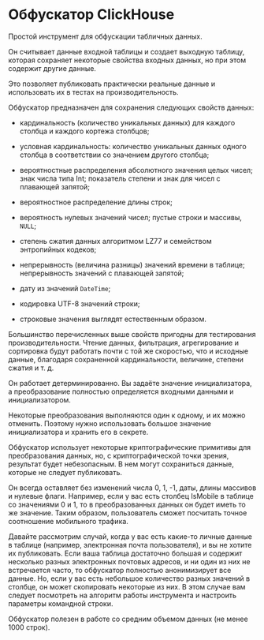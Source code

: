 # Обфускатор ClickHouse

Простой инструмент для обфускации табличных данных.

Он считывает данные входной таблицы и создает выходную таблицу, которая сохраняет некоторые свойства входных данных, но при этом содержит другие данные.

Это позволяет публиковать практически реальные данные и использовать их в тестах на производительность.

Обфускатор предназначен для сохранения следующих свойств данных:
- кардинальность (количество уникальных данных) для каждого столбца и каждого кортежа столбцов;
- условная кардинальность: количество уникальных данных одного столбца в соответствии со значением другого столбца;
- вероятностные распределения абсолютного значения целых чисел; знак числа типа Int; показатель степени и знак для чисел с плавающей запятой;
- вероятностное распределение длины строк;
- вероятность нулевых значений чисел; пустые строки и массивы, `NULL`;
- степень сжатия данных алгоритмом LZ77 и семейством энтропийных  кодеков;

- непрерывность (величина разницы) значений времени в таблице; непрерывность значений с плавающей запятой;
- дату из значений `DateTime`;

- кодировка UTF-8 значений строки;
- строковые значения выглядят естественным образом.


Большинство перечисленных выше свойств пригодны для тестирования производительности. Чтение данных, фильтрация, агрегирование и сортировка будут работать почти с той же скоростью, что и исходные данные, благодаря сохраненной кардинальности, величине, степени сжатия и т. д.

Он работает детерминированно. Вы задаёте значение инициализатора, а преобразование полностью определяется входными данными и инициализатором.

Некоторые преобразования выполняются один к одному, и их можно отменить. Поэтому нужно использовать большое значение инициализатора и хранить его в секрете.


Обфускатор использует некоторые криптографические примитивы для преобразования данных, но, с криптографической точки зрения, результат будет небезопасным. В нем могут сохраниться данные, которые не следует публиковать.


Он всегда оставляет без изменений числа 0, 1, -1, даты, длины массивов и нулевые флаги.
Например, если у вас есть столбец IsMobile в таблице со значениями 0 и 1, то в преобразованных данных он будет иметь то же значение.
Таким образом, пользователь сможет посчитать точное соотношение мобильного трафика.

Давайте рассмотрим случай, когда у вас есть какие-то личные данные в таблице (например,  электронная почта пользователя), и вы не хотите их публиковать.
Если ваша таблица достаточно большая и содержит несколько разных электронных почтовых адресов, и ни один из них не встречается часто, то обфускатор полностью анонимизирует все данные. Но, если у вас есть небольшое количество разных значений в столбце, он может скопировать некоторые из них.
В этом случае вам следует посмотреть на алгоритм работы инструмента и настроить параметры командной строки.

Обфускатор полезен в работе со средним объемом данных (не менее 1000 строк).
